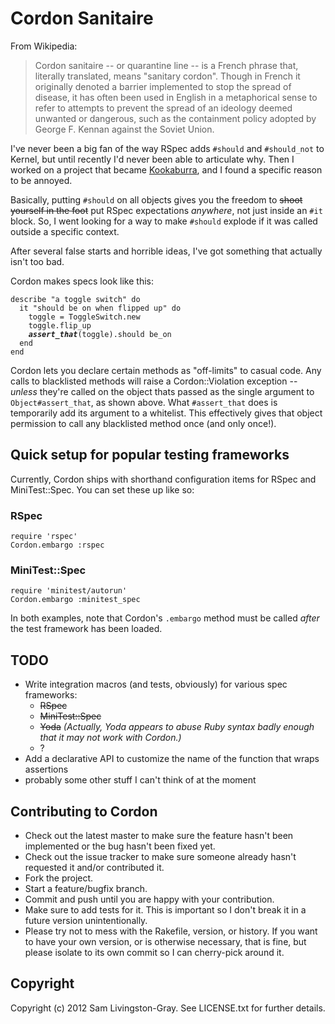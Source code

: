 # Cordon Sanitaire

From Wikipedia:

> Cordon sanitaire -- or quarantine line -- is a French phrase that, literally
> translated, means "sanitary cordon". Though in French it originally denoted a barrier
> implemented to stop the spread of disease, it has often been used in English in a
> metaphorical sense to refer to attempts to prevent the spread of an ideology deemed
> unwanted or dangerous, such as the containment policy adopted by George F. Kennan
> against the Soviet Union.

I've never been a big fan of the way RSpec adds <code>#should</code> and <code>#should_not</code> to Kernel, but until recently I'd never been able to articulate why.  Then I worked on a project that became <a href="https://github.com/geeksam/kookaburra/">Kookaburra</a>, and I found a specific reason to be annoyed.

Basically, putting <code>#should</code> on all objects gives you the freedom to <s>shoot yourself in the foot</s> put RSpec expectations *anywhere*, not just inside an <code>#it</code> block.  So, I went looking for a way to make <code>#should</code> explode if it was called outside a specific context.

After several false starts and horrible ideas, I've got something that actually isn't too bad.

Cordon makes specs look like this:

<pre><code lang="ruby">describe "a toggle switch" do
  it "should be on when flipped up" do
    toggle = ToggleSwitch.new
    toggle.flip_up
    <em><strong>assert_that</strong></em>(toggle).should be_on
  end
end</code></pre>

Cordon lets you declare certain methods as "off-limits" to casual code.  Any calls to blacklisted methods will raise a Cordon::Violation exception -- <em>unless</em> they're called on the object thats passed as the single argument to <code>Object#assert\_that</code>, as shown above.  What <code>#assert\_that</code> does is temporarily add its argument to a whitelist.  This effectively gives that object permission to call any blacklisted method once (and only once!).

## Quick setup for popular testing frameworks

Currently, Cordon ships with shorthand configuration items for RSpec and MiniTest::Spec.  You can set these up like so:

### RSpec
<pre><code lang="ruby">require 'rspec'
Cordon.embargo :rspec</code></pre>

### MiniTest::Spec
<pre><code lang="ruby">require 'minitest/autorun'
Cordon.embargo :minitest_spec</code></pre>

In both examples, note that Cordon's <code>.embargo</code> method must be called *after* the test framework has been loaded.


## TODO

- Write integration macros (and tests, obviously) for various spec frameworks:
  - <s>RSpec</s>
  - <s>MiniTest::Spec</s>
  - <s>Yoda</s> <em>(Actually, Yoda appears to abuse Ruby syntax badly enough that it may not work with Cordon.)</em>
  - ?
- Add a declarative API to customize the name of the function that wraps assertions
- probably some other stuff I can't think of at the moment



## Contributing to Cordon
 
* Check out the latest master to make sure the feature hasn't been implemented or the bug hasn't been fixed yet.
* Check out the issue tracker to make sure someone already hasn't requested it and/or contributed it.
* Fork the project.
* Start a feature/bugfix branch.
* Commit and push until you are happy with your contribution.
* Make sure to add tests for it. This is important so I don't break it in a future version unintentionally.
* Please try not to mess with the Rakefile, version, or history. If you want to have your own version, or is otherwise necessary, that is fine, but please isolate to its own commit so I can cherry-pick around it.



## Copyright

Copyright (c) 2012 Sam Livingston-Gray. See LICENSE.txt for
further details.
